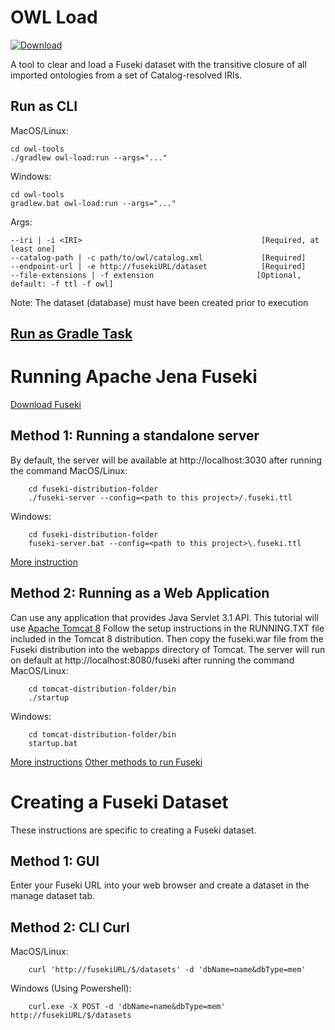 # OWL Load

[ ![Download](https://api.bintray.com/packages/opencaesar/owl-tools/owl-load/images/download.svg) ](https://bintray.com/opencaesar/owl-tools/owl-load/_latestVersion)

A tool to clear and load a Fuseki dataset with the transitive closure of all imported ontologies from a set of Catalog-resolved IRIs.

## Run as CLI

MacOS/Linux:
```
cd owl-tools
./gradlew owl-load:run --args="..."
```
Windows:
```
cd owl-tools
gradlew.bat owl-load:run --args="..."
```
Args:
```
--iri | -i <IRI>                                        [Required, at least one]
--catalog-path | -c path/to/owl/catalog.xml             [Required]
--endpoint-url | -e http://fusekiURL/dataset            [Required]
--file-extensions | -f extension                       [Optional, default: -f ttl -f owl]
```
Note: The dataset (database) must have been created prior to execution

## [Run as Gradle Task](../owl-load-gradle/README.md)

# Running Apache Jena Fuseki
[Download Fuseki](https://jena.apache.org/download/index.cgi)

## Method 1: Running a standalone server 
By default, the server will be available at http://localhost:3030 after running the command
MacOS/Linux: 
```
    cd fuseki-distribution-folder
    ./fuseki-server --config=<path to this project>/.fuseki.ttl
```
Windows:
```
    cd fuseki-distribution-folder
    fuseki-server.bat --config=<path to this project>\.fuseki.ttl
```    
[More instruction](https://jena.apache.org/documentation/fuseki2/fuseki-run.html#fuseki-standalone-server)
## Method 2: Running as a Web Application
Can use any application that provides Java Servlet 3.1 API. This tutorial will use [Apache Tomcat 8](https://tomcat.apache.org/download-80.cgi)
Follow the setup instructions in the RUNNING.TXT file included in the Tomcat 8 distribution. Then
copy the fuseki.war file from the Fuseki distribution into the webapps directory of Tomcat. The server
will run on default at http://localhost:8080/fuseki after running the command 
MacOS/Linux:
```
    cd tomcat-distribution-folder/bin
    ./startup    
```
Windows:
```
    cd tomcat-distribution-folder/bin
    startup.bat   
```
[More instructions](https://jena.apache.org/documentation/fuseki2/fuseki-quick-start.html)
[Other methods to run Fuseki](https://jena.apache.org/documentation/fuseki2/fuseki-run.html)

# Creating a Fuseki Dataset
These instructions are specific to creating a Fuseki dataset. 

## Method 1: GUI
Enter your Fuseki URL into your web browser and create a dataset in the manage dataset tab.

## Method 2: CLI Curl 
MacOS/Linux:
```
    curl 'http://fusekiURL/$/datasets' -d 'dbName=name&dbType=mem'
```
Windows (Using Powershell):
```
    curl.exe -X POST -d 'dbName=name&dbType=mem' http://fusekiURL/$/datasets
```

